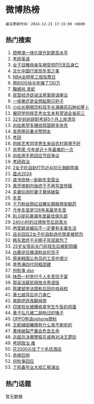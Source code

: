 # 微博热榜

`最后更新时间：2024-12-21 17:15:09 +0800`

## 热门搜索

1. [把琴澳一体化提升到更高水平](https://m.weibo.cn/search?containerid=100103type%3D1%26t%3D10%26q%3D%23%E6%8A%8A%E7%90%B4%E6%BE%B3%E4%B8%80%E4%BD%93%E5%8C%96%E6%8F%90%E5%8D%87%E5%88%B0%E6%9B%B4%E9%AB%98%E6%B0%B4%E5%B9%B3%23&stream_entry_id=51&isnewpage=1&extparam=seat%3D1%26dgr%3D0%26pos%3D0%26stream_entry_id%3D51%26c_type%3D51%26filter_type%3Drealtimehot%26q%3D%2523%25E6%258A%258A%25E7%2590%25B4%25E6%25BE%25B3%25E4%25B8%2580%25E4%25BD%2593%25E5%258C%2596%25E6%258F%2590%25E5%258D%2587%25E5%2588%25B0%25E6%259B%25B4%25E9%25AB%2598%25E6%25B0%25B4%25E5%25B9%25B3%2523%26cate%3D10103%26display_time%3D1734772508%26pre_seqid%3D17347725079860368626533)
1. [考研英语](https://m.weibo.cn/search?containerid=100103type%3D1%26t%3D10%26q%3D%E8%80%83%E7%A0%94%E8%8B%B1%E8%AF%AD&stream_entry_id=31&isnewpage=1&extparam=seat%3D1%26flag%3D1%26stream_entry_id%3D31%26lcate%3D5001%26realpos%3D1%26band_rank%3D1%26dgr%3D0%26pos%3D0%26c_type%3D31%26q%3D%25E8%2580%2583%25E7%25A0%2594%25E8%258B%25B1%25E8%25AF%25AD%26filter_type%3Drealtimehot%26cate%3D5001%26display_time%3D1734772508%26pre_seqid%3D17347725079860368626533)
1. [女子目睹母亲车祸受惊吓5天后身亡](https://m.weibo.cn/search?containerid=100103type%3D1%26t%3D10%26q%3D%23%E5%A5%B3%E5%AD%90%E7%9B%AE%E7%9D%B9%E6%AF%8D%E4%BA%B2%E8%BD%A6%E7%A5%B8%E5%8F%97%E6%83%8A%E5%90%935%E5%A4%A9%E5%90%8E%E8%BA%AB%E4%BA%A1%23&stream_entry_id=31&isnewpage=1&extparam=seat%3D1%26flag%3D1%26stream_entry_id%3D31%26lcate%3D5001%26realpos%3D2%26band_rank%3D2%26dgr%3D0%26pos%3D1%26c_type%3D31%26q%3D%2523%25E5%25A5%25B3%25E5%25AD%2590%25E7%259B%25AE%25E7%259D%25B9%25E6%25AF%258D%25E4%25BA%25B2%25E8%25BD%25A6%25E7%25A5%25B8%25E5%258F%2597%25E6%2583%258A%25E5%2590%25935%25E5%25A4%25A9%25E5%2590%258E%25E8%25BA%25AB%25E4%25BA%25A1%2523%26filter_type%3Drealtimehot%26cate%3D5001%26display_time%3D1734772508%26pre_seqid%3D17347725079860368626533)
1. [文化中国行发现冬至之美](https://m.weibo.cn/search?containerid=100103type%3D1%26t%3D10%26q%3D%23%E6%96%87%E5%8C%96%E4%B8%AD%E5%9B%BD%E8%A1%8C%E5%8F%91%E7%8E%B0%E5%86%AC%E8%87%B3%E4%B9%8B%E7%BE%8E%23&stream_entry_id=31&isnewpage=1&extparam=seat%3D1%26flag%3D1%26stream_entry_id%3D31%26lcate%3D5001%26realpos%3D3%26band_rank%3D3%26dgr%3D0%26pos%3D2%26c_type%3D31%26q%3D%2523%25E6%2596%2587%25E5%258C%2596%25E4%25B8%25AD%25E5%259B%25BD%25E8%25A1%258C%25E5%258F%2591%25E7%258E%25B0%25E5%2586%25AC%25E8%2587%25B3%25E4%25B9%258B%25E7%25BE%258E%2523%26filter_type%3Drealtimehot%26cate%3D5001%26display_time%3D1734772508%26pre_seqid%3D17347725079860368626533)
1. [NBA全明星三倍投票日](https://m.weibo.cn/search?containerid=100103type%3D1%26t%3D10%26q%3D%23NBA%E5%85%A8%E6%98%8E%E6%98%9F%E4%B8%89%E5%80%8D%E6%8A%95%E7%A5%A8%E6%97%A5%23&stream_entry_id=31&isnewpage=1&extparam=seat%3D1%26topic_ad%3D1%26stream_entry_id%3D31%26lcate%3D5001%26adid%3D269345%26is_ad_pos%3D1%26dgr%3D0%26band_rank%3D4%26pos%3D3%26c_type%3D31%26q%3D%2523NBA%25E5%2585%25A8%25E6%2598%258E%25E6%2598%259F%25E4%25B8%2589%25E5%2580%258D%25E6%258A%2595%25E7%25A5%25A8%25E6%2597%25A5%2523%26filter_type%3Drealtimehot%26cate%3D5001%26display_time%3D1734772508%26pre_seqid%3D17347725079860368626533)
1. [用8000块半年赚了130万](https://m.weibo.cn/search?containerid=100103type%3D1%26t%3D10%26q%3D%E7%94%A88000%E5%9D%97%E5%8D%8A%E5%B9%B4%E8%B5%9A%E4%BA%86130%E4%B8%87&stream_entry_id=31&isnewpage=1&extparam=seat%3D1%26flag%3D2%26stream_entry_id%3D31%26lcate%3D5001%26realpos%3D4%26band_rank%3D4%26dgr%3D0%26pos%3D4%26c_type%3D31%26q%3D%25E7%2594%25A88000%25E5%259D%2597%25E5%258D%258A%25E5%25B9%25B4%25E8%25B5%259A%25E4%25BA%2586130%25E4%25B8%2587%26filter_type%3Drealtimehot%26cate%3D5001%26display_time%3D1734772508%26pre_seqid%3D17347725079860368626533)
1. [鞠婧祎 青蛇](https://m.weibo.cn/search?containerid=100103type%3D1%26t%3D10%26q%3D%E9%9E%A0%E5%A9%A7%E7%A5%8E+%E9%9D%92%E8%9B%87&stream_entry_id=31&isnewpage=1&extparam=seat%3D1%26flag%3D1%26stream_entry_id%3D31%26lcate%3D5001%26realpos%3D5%26band_rank%3D5%26dgr%3D0%26pos%3D5%26c_type%3D31%26q%3D%25E9%259E%25A0%25E5%25A9%25A7%25E7%25A5%258E%2520%25E9%259D%2592%25E8%259B%2587%26filter_type%3Drealtimehot%26cate%3D5001%26display_time%3D1734772508%26pre_seqid%3D17347725079860368626533)
1. [民营经济促进法草案提请审议](https://m.weibo.cn/search?containerid=100103type%3D1%26t%3D10%26q%3D%23%E6%B0%91%E8%90%A5%E7%BB%8F%E6%B5%8E%E4%BF%83%E8%BF%9B%E6%B3%95%E8%8D%89%E6%A1%88%E6%8F%90%E8%AF%B7%E5%AE%A1%E8%AE%AE%23&stream_entry_id=31&isnewpage=1&extparam=seat%3D1%26flag%3D1%26stream_entry_id%3D31%26lcate%3D5001%26realpos%3D6%26band_rank%3D6%26dgr%3D0%26pos%3D6%26c_type%3D31%26q%3D%2523%25E6%25B0%2591%25E8%2590%25A5%25E7%25BB%258F%25E6%25B5%258E%25E4%25BF%2583%25E8%25BF%259B%25E6%25B3%2595%25E8%258D%2589%25E6%25A1%2588%25E6%258F%2590%25E8%25AF%25B7%25E5%25AE%25A1%25E8%25AE%25AE%2523%26filter_type%3Drealtimehot%26cate%3D5001%26display_time%3D1734772508%26pre_seqid%3D17347725079860368626533)
1. [一咳嗽还是会想起那只豹子](https://m.weibo.cn/search?containerid=100103type%3D1%26t%3D10%26q%3D%23%E4%B8%80%E5%92%B3%E5%97%BD%E8%BF%98%E6%98%AF%E4%BC%9A%E6%83%B3%E8%B5%B7%E9%82%A3%E5%8F%AA%E8%B1%B9%E5%AD%90%23&stream_entry_id=31&isnewpage=1&extparam=seat%3D1%26topic_ad%3D1%26stream_entry_id%3D31%26lcate%3D5001%26adid%3D269236%26is_ad_pos%3D1%26dgr%3D0%26band_rank%3D7%26pos%3D7%26c_type%3D31%26q%3D%2523%25E4%25B8%2580%25E5%2592%25B3%25E5%2597%25BD%25E8%25BF%2598%25E6%2598%25AF%25E4%25BC%259A%25E6%2583%25B3%25E8%25B5%25B7%25E9%2582%25A3%25E5%258F%25AA%25E8%25B1%25B9%25E5%25AD%2590%2523%26filter_type%3Drealtimehot%26cate%3D5001%26display_time%3D1734772508%26pre_seqid%3D17347725079860368626533)
1. [小伙长期喝饮料双手长满痛风石肿如萝卜](https://m.weibo.cn/search?containerid=100103type%3D1%26t%3D10%26q%3D%23%E5%B0%8F%E4%BC%99%E9%95%BF%E6%9C%9F%E5%96%9D%E9%A5%AE%E6%96%99%E5%8F%8C%E6%89%8B%E9%95%BF%E6%BB%A1%E7%97%9B%E9%A3%8E%E7%9F%B3%E8%82%BF%E5%A6%82%E8%90%9D%E5%8D%9C%23&stream_entry_id=31&isnewpage=1&extparam=seat%3D1%26flag%3D1%26stream_entry_id%3D31%26lcate%3D5001%26realpos%3D7%26band_rank%3D7%26dgr%3D0%26pos%3D8%26c_type%3D31%26q%3D%2523%25E5%25B0%258F%25E4%25BC%2599%25E9%2595%25BF%25E6%259C%259F%25E5%2596%259D%25E9%25A5%25AE%25E6%2596%2599%25E5%258F%258C%25E6%2589%258B%25E9%2595%25BF%25E6%25BB%25A1%25E7%2597%259B%25E9%25A3%258E%25E7%259F%25B3%25E8%2582%25BF%25E5%25A6%2582%25E8%2590%259D%25E5%258D%259C%2523%26filter_type%3Drealtimehot%26cate%3D5001%26display_time%3D1734772508%26pre_seqid%3D17347725079860368626533)
1. [被同学抱摔艺考女生本有望进全省前三](https://m.weibo.cn/search?containerid=100103type%3D1%26t%3D10%26q%3D%23%E8%A2%AB%E5%90%8C%E5%AD%A6%E6%8A%B1%E6%91%94%E8%89%BA%E8%80%83%E5%A5%B3%E7%94%9F%E6%9C%AC%E6%9C%89%E6%9C%9B%E8%BF%9B%E5%85%A8%E7%9C%81%E5%89%8D%E4%B8%89%23&stream_entry_id=31&isnewpage=1&extparam=seat%3D1%26flag%3D0%26stream_entry_id%3D31%26lcate%3D5001%26realpos%3D8%26band_rank%3D8%26dgr%3D0%26pos%3D9%26c_type%3D31%26q%3D%2523%25E8%25A2%25AB%25E5%2590%258C%25E5%25AD%25A6%25E6%258A%25B1%25E6%2591%2594%25E8%2589%25BA%25E8%2580%2583%25E5%25A5%25B3%25E7%2594%259F%25E6%259C%25AC%25E6%259C%2589%25E6%259C%259B%25E8%25BF%259B%25E5%2585%25A8%25E7%259C%2581%25E5%2589%258D%25E4%25B8%2589%2523%26filter_type%3Drealtimehot%26cate%3D5001%26display_time%3D1734772508%26pre_seqid%3D17347725079860368626533)
1. [32岁妈妈辞职考研5个月上岸清华](https://m.weibo.cn/search?containerid=100103type%3D1%26t%3D10%26q%3D%2332%E5%B2%81%E5%A6%88%E5%A6%88%E8%BE%9E%E8%81%8C%E8%80%83%E7%A0%945%E4%B8%AA%E6%9C%88%E4%B8%8A%E5%B2%B8%E6%B8%85%E5%8D%8E%23&stream_entry_id=31&isnewpage=1&extparam=seat%3D1%26flag%3D1%26stream_entry_id%3D31%26lcate%3D5001%26realpos%3D9%26band_rank%3D9%26dgr%3D0%26pos%3D10%26c_type%3D31%26q%3D%252332%25E5%25B2%2581%25E5%25A6%2588%25E5%25A6%2588%25E8%25BE%259E%25E8%2581%258C%25E8%2580%2583%25E7%25A0%25945%25E4%25B8%25AA%25E6%259C%2588%25E4%25B8%258A%25E5%25B2%25B8%25E6%25B8%2585%25E5%258D%258E%2523%26filter_type%3Drealtimehot%26cate%3D5001%26display_time%3D1734772508%26pre_seqid%3D17347725079860368626533)
1. [向佐希望多赚钱郭碧婷多休息](https://m.weibo.cn/search?containerid=100103type%3D1%26t%3D10%26q%3D%23%E5%90%91%E4%BD%90%E5%B8%8C%E6%9C%9B%E5%A4%9A%E8%B5%9A%E9%92%B1%E9%83%AD%E7%A2%A7%E5%A9%B7%E5%A4%9A%E4%BC%91%E6%81%AF%23&stream_entry_id=31&isnewpage=1&extparam=seat%3D1%26flag%3D1%26stream_entry_id%3D31%26lcate%3D5001%26realpos%3D10%26band_rank%3D10%26dgr%3D0%26pos%3D11%26c_type%3D31%26q%3D%2523%25E5%2590%2591%25E4%25BD%2590%25E5%25B8%258C%25E6%259C%259B%25E5%25A4%259A%25E8%25B5%259A%25E9%2592%25B1%25E9%2583%25AD%25E7%25A2%25A7%25E5%25A9%25B7%25E5%25A4%259A%25E4%25BC%2591%25E6%2581%25AF%2523%26filter_type%3Drealtimehot%26cate%3D5001%26display_time%3D1734772508%26pre_seqid%3D17347725079860368626533)
1. [吴奇隆前妻点赞网友](https://m.weibo.cn/search?containerid=100103type%3D1%26t%3D10%26q%3D%23%E5%90%B4%E5%A5%87%E9%9A%86%E5%89%8D%E5%A6%BB%E7%82%B9%E8%B5%9E%E7%BD%91%E5%8F%8B%23&stream_entry_id=31&isnewpage=1&extparam=seat%3D1%26flag%3D1%26stream_entry_id%3D31%26lcate%3D5001%26realpos%3D11%26band_rank%3D11%26dgr%3D0%26pos%3D12%26c_type%3D31%26q%3D%2523%25E5%2590%25B4%25E5%25A5%2587%25E9%259A%2586%25E5%2589%258D%25E5%25A6%25BB%25E7%2582%25B9%25E8%25B5%259E%25E7%25BD%2591%25E5%258F%258B%2523%26filter_type%3Drealtimehot%26cate%3D5001%26display_time%3D1734772508%26pre_seqid%3D17347725079860368626533)
1. [考研](https://m.weibo.cn/search?containerid=100103type%3D1%26t%3D10%26q%3D%E8%80%83%E7%A0%94&stream_entry_id=31&isnewpage=1&extparam=seat%3D1%26flag%3D1%26stream_entry_id%3D31%26lcate%3D5001%26realpos%3D12%26band_rank%3D12%26dgr%3D0%26pos%3D13%26c_type%3D31%26q%3D%25E8%2580%2583%25E7%25A0%2594%26filter_type%3Drealtimehot%26cate%3D5001%26display_time%3D1734772508%26pre_seqid%3D17347725079860368626533)
1. [抱摔艺考同学男生来自农村家境不好](https://m.weibo.cn/search?containerid=100103type%3D1%26t%3D10%26q%3D%23%E6%8A%B1%E6%91%94%E8%89%BA%E8%80%83%E5%90%8C%E5%AD%A6%E7%94%B7%E7%94%9F%E6%9D%A5%E8%87%AA%E5%86%9C%E6%9D%91%E5%AE%B6%E5%A2%83%E4%B8%8D%E5%A5%BD%23&stream_entry_id=31&isnewpage=1&extparam=seat%3D1%26flag%3D0%26stream_entry_id%3D31%26lcate%3D5001%26realpos%3D13%26band_rank%3D13%26dgr%3D0%26pos%3D14%26c_type%3D31%26q%3D%2523%25E6%258A%25B1%25E6%2591%2594%25E8%2589%25BA%25E8%2580%2583%25E5%2590%258C%25E5%25AD%25A6%25E7%2594%25B7%25E7%2594%259F%25E6%259D%25A5%25E8%2587%25AA%25E5%2586%259C%25E6%259D%2591%25E5%25AE%25B6%25E5%25A2%2583%25E4%25B8%258D%25E5%25A5%25BD%2523%26filter_type%3Drealtimehot%26cate%3D5001%26display_time%3D1734772508%26pre_seqid%3D17347725079860368626533)
1. [肖秀荣 今年是近十年最难的一次](https://m.weibo.cn/search?containerid=100103type%3D1%26t%3D10%26q%3D%E8%82%96%E7%A7%80%E8%8D%A3+%E4%BB%8A%E5%B9%B4%E6%98%AF%E8%BF%91%E5%8D%81%E5%B9%B4%E6%9C%80%E9%9A%BE%E7%9A%84%E4%B8%80%E6%AC%A1&stream_entry_id=31&isnewpage=1&extparam=seat%3D1%26flag%3D2%26stream_entry_id%3D31%26lcate%3D5001%26realpos%3D14%26band_rank%3D14%26dgr%3D0%26pos%3D15%26c_type%3D31%26q%3D%25E8%2582%2596%25E7%25A7%2580%25E8%258D%25A3%2520%25E4%25BB%258A%25E5%25B9%25B4%25E6%2598%25AF%25E8%25BF%2591%25E5%258D%2581%25E5%25B9%25B4%25E6%259C%2580%25E9%259A%25BE%25E7%259A%2584%25E4%25B8%2580%25E6%25AC%25A1%26filter_type%3Drealtimehot%26cate%3D5001%26display_time%3D1734772508%26pre_seqid%3D17347725079860368626533)
1. [向佐用手势回应节目争议](https://m.weibo.cn/search?containerid=100103type%3D1%26t%3D10%26q%3D%23%E5%90%91%E4%BD%90%E7%94%A8%E6%89%8B%E5%8A%BF%E5%9B%9E%E5%BA%94%E8%8A%82%E7%9B%AE%E4%BA%89%E8%AE%AE%23&stream_entry_id=31&isnewpage=1&extparam=seat%3D1%26flag%3D1%26stream_entry_id%3D31%26lcate%3D5001%26realpos%3D15%26band_rank%3D15%26dgr%3D0%26pos%3D16%26c_type%3D31%26q%3D%2523%25E5%2590%2591%25E4%25BD%2590%25E7%2594%25A8%25E6%2589%258B%25E5%258A%25BF%25E5%259B%259E%25E5%25BA%2594%25E8%258A%2582%25E7%259B%25AE%25E4%25BA%2589%25E8%25AE%25AE%2523%26filter_type%3Drealtimehot%26cate%3D5001%26display_time%3D1734772508%26pre_seqid%3D17347725079860368626533)
1. [考研政治](https://m.weibo.cn/search?containerid=100103type%3D1%26t%3D10%26q%3D%E8%80%83%E7%A0%94%E6%94%BF%E6%B2%BB&stream_entry_id=31&isnewpage=1&extparam=seat%3D1%26flag%3D0%26stream_entry_id%3D31%26lcate%3D5001%26realpos%3D16%26band_rank%3D16%26dgr%3D0%26pos%3D17%26c_type%3D31%26q%3D%25E8%2580%2583%25E7%25A0%2594%25E6%2594%25BF%25E6%25B2%25BB%26filter_type%3Drealtimehot%26cate%3D5001%26display_time%3D1734772508%26pre_seqid%3D17347725079860368626533)
1. [2女子吃自助打包近400元海鲜肉类](https://m.weibo.cn/search?containerid=100103type%3D1%26t%3D10%26q%3D%232%E5%A5%B3%E5%AD%90%E5%90%83%E8%87%AA%E5%8A%A9%E6%89%93%E5%8C%85%E8%BF%91400%E5%85%83%E6%B5%B7%E9%B2%9C%E8%82%89%E7%B1%BB%23&stream_entry_id=31&isnewpage=1&extparam=seat%3D1%26flag%3D0%26stream_entry_id%3D31%26lcate%3D5001%26realpos%3D17%26band_rank%3D17%26dgr%3D0%26pos%3D18%26c_type%3D31%26q%3D%25232%25E5%25A5%25B3%25E5%25AD%2590%25E5%2590%2583%25E8%2587%25AA%25E5%258A%25A9%25E6%2589%2593%25E5%258C%2585%25E8%25BF%2591400%25E5%2585%2583%25E6%25B5%25B7%25E9%25B2%259C%25E8%2582%2589%25E7%25B1%25BB%2523%26filter_type%3Drealtimehot%26cate%3D5001%26display_time%3D1734772508%26pre_seqid%3D17347725079860368626533)
1. [盘点2024](https://m.weibo.cn/search?containerid=100103type%3D1%26t%3D10%26q%3D%23%E7%9B%98%E7%82%B92024%23&stream_entry_id=31&isnewpage=1&extparam=seat%3D1%26flag%3D1%26stream_entry_id%3D31%26lcate%3D5001%26realpos%3D18%26band_rank%3D18%26dgr%3D0%26pos%3D19%26c_type%3D31%26q%3D%2523%25E7%259B%2598%25E7%2582%25B92024%2523%26filter_type%3Drealtimehot%26cate%3D5001%26display_time%3D1734772508%26pre_seqid%3D17347725079860368626533)
1. [虞书欣林一新剧冬至营业](https://m.weibo.cn/search?containerid=100103type%3D1%26t%3D10%26q%3D%23%E8%99%9E%E4%B9%A6%E6%AC%A3%E6%9E%97%E4%B8%80%E6%96%B0%E5%89%A7%E5%86%AC%E8%87%B3%E8%90%A5%E4%B8%9A%23&stream_entry_id=31&isnewpage=1&extparam=seat%3D1%26flag%3D0%26stream_entry_id%3D31%26lcate%3D5001%26realpos%3D19%26band_rank%3D19%26dgr%3D0%26pos%3D20%26c_type%3D31%26q%3D%2523%25E8%2599%259E%25E4%25B9%25A6%25E6%25AC%25A3%25E6%259E%2597%25E4%25B8%2580%25E6%2596%25B0%25E5%2589%25A7%25E5%2586%25AC%25E8%2587%25B3%25E8%2590%25A5%25E4%25B8%259A%2523%26filter_type%3Drealtimehot%26cate%3D5001%26display_time%3D1734772508%26pre_seqid%3D17347725079860368626533)
1. [离开体制内我终于不再写宣传稿](https://m.weibo.cn/search?containerid=100103type%3D1%26t%3D10%26q%3D%23%E7%A6%BB%E5%BC%80%E4%BD%93%E5%88%B6%E5%86%85%E6%88%91%E7%BB%88%E4%BA%8E%E4%B8%8D%E5%86%8D%E5%86%99%E5%AE%A3%E4%BC%A0%E7%A8%BF%23&stream_entry_id=31&isnewpage=1&extparam=seat%3D1%26flag%3D1%26stream_entry_id%3D31%26lcate%3D5001%26realpos%3D20%26band_rank%3D20%26dgr%3D0%26pos%3D21%26c_type%3D31%26q%3D%2523%25E7%25A6%25BB%25E5%25BC%2580%25E4%25BD%2593%25E5%2588%25B6%25E5%2586%2585%25E6%2588%2591%25E7%25BB%2588%25E4%25BA%258E%25E4%25B8%258D%25E5%2586%258D%25E5%2586%2599%25E5%25AE%25A3%25E4%25BC%25A0%25E7%25A8%25BF%2523%26filter_type%3Drealtimehot%26cate%3D5001%26display_time%3D1734772508%26pre_seqid%3D17347725079860368626533)
1. [夫妻玩闹时妻子黄体破裂](https://m.weibo.cn/search?containerid=100103type%3D1%26t%3D10%26q%3D%23%E5%A4%AB%E5%A6%BB%E7%8E%A9%E9%97%B9%E6%97%B6%E5%A6%BB%E5%AD%90%E9%BB%84%E4%BD%93%E7%A0%B4%E8%A3%82%23&stream_entry_id=31&isnewpage=1&extparam=seat%3D1%26flag%3D0%26stream_entry_id%3D31%26lcate%3D5001%26realpos%3D21%26band_rank%3D21%26dgr%3D0%26pos%3D22%26c_type%3D31%26q%3D%2523%25E5%25A4%25AB%25E5%25A6%25BB%25E7%258E%25A9%25E9%2597%25B9%25E6%2597%25B6%25E5%25A6%25BB%25E5%25AD%2590%25E9%25BB%2584%25E4%25BD%2593%25E7%25A0%25B4%25E8%25A3%2582%2523%26filter_type%3Drealtimehot%26cate%3D5001%26display_time%3D1734772508%26pre_seqid%3D17347725079860368626533)
1. [冬至](https://m.weibo.cn/search?containerid=100103type%3D1%26t%3D10%26q%3D%E5%86%AC%E8%87%B3&stream_entry_id=31&isnewpage=1&extparam=seat%3D1%26flag%3D0%26stream_entry_id%3D31%26lcate%3D5001%26realpos%3D22%26band_rank%3D22%26dgr%3D0%26pos%3D23%26c_type%3D31%26q%3D%25E5%2586%25AC%25E8%2587%25B3%26filter_type%3Drealtimehot%26cate%3D5001%26display_time%3D1734772508%26pre_seqid%3D17347725079860368626533)
1. [千万粉丝网红自曝长期服用安眠药](https://m.weibo.cn/search?containerid=100103type%3D1%26t%3D10%26q%3D%E5%8D%83%E4%B8%87%E7%B2%89%E4%B8%9D%E7%BD%91%E7%BA%A2%E8%87%AA%E6%9B%9D%E9%95%BF%E6%9C%9F%E6%9C%8D%E7%94%A8%E5%AE%89%E7%9C%A0%E8%8D%AF&stream_entry_id=31&isnewpage=1&extparam=seat%3D1%26flag%3D1%26stream_entry_id%3D31%26lcate%3D5001%26realpos%3D23%26band_rank%3D23%26dgr%3D0%26pos%3D24%26c_type%3D31%26q%3D%25E5%258D%2583%25E4%25B8%2587%25E7%25B2%2589%25E4%25B8%259D%25E7%25BD%2591%25E7%25BA%25A2%25E8%2587%25AA%25E6%259B%259D%25E9%2595%25BF%25E6%259C%259F%25E6%259C%258D%25E7%2594%25A8%25E5%25AE%2589%25E7%259C%25A0%25E8%258D%25AF%26filter_type%3Drealtimehot%26cate%3D5001%26display_time%3D1734772508%26pre_seqid%3D17347725079860368626533)
1. [今年冬至是128年来最早冬至](https://m.weibo.cn/search?containerid=100103type%3D1%26t%3D10%26q%3D%23%E4%BB%8A%E5%B9%B4%E5%86%AC%E8%87%B3%E6%98%AF128%E5%B9%B4%E6%9D%A5%E6%9C%80%E6%97%A9%E5%86%AC%E8%87%B3%23&stream_entry_id=31&isnewpage=1&extparam=seat%3D1%26flag%3D0%26stream_entry_id%3D31%26lcate%3D5001%26realpos%3D24%26band_rank%3D24%26dgr%3D0%26pos%3D25%26c_type%3D31%26q%3D%2523%25E4%25BB%258A%25E5%25B9%25B4%25E5%2586%25AC%25E8%2587%25B3%25E6%2598%25AF128%25E5%25B9%25B4%25E6%259D%25A5%25E6%259C%2580%25E6%2597%25A9%25E5%2586%25AC%25E8%2587%25B3%2523%26filter_type%3Drealtimehot%26cate%3D5001%26display_time%3D1734772508%26pre_seqid%3D17347725079860368626533)
1. [BLG提前暴漏年度最佳俱乐部](https://m.weibo.cn/search?containerid=100103type%3D1%26t%3D10%26q%3D%23BLG%E6%8F%90%E5%89%8D%E6%9A%B4%E6%BC%8F%E5%B9%B4%E5%BA%A6%E6%9C%80%E4%BD%B3%E4%BF%B1%E4%B9%90%E9%83%A8%23&stream_entry_id=31&isnewpage=1&extparam=seat%3D1%26flag%3D1%26stream_entry_id%3D31%26lcate%3D5001%26realpos%3D25%26band_rank%3D25%26dgr%3D0%26pos%3D26%26c_type%3D31%26q%3D%2523BLG%25E6%258F%2590%25E5%2589%258D%25E6%259A%25B4%25E6%25BC%258F%25E5%25B9%25B4%25E5%25BA%25A6%25E6%259C%2580%25E4%25BD%25B3%25E4%25BF%25B1%25E4%25B9%2590%25E9%2583%25A8%2523%26filter_type%3Drealtimehot%26cate%3D5001%26display_time%3D1734772508%26pre_seqid%3D17347725079860368626533)
1. [240小时的过境免签后劲真大](https://m.weibo.cn/search?containerid=100103type%3D1%26t%3D10%26q%3D%23240%E5%B0%8F%E6%97%B6%E7%9A%84%E8%BF%87%E5%A2%83%E5%85%8D%E7%AD%BE%E5%90%8E%E5%8A%B2%E7%9C%9F%E5%A4%A7%23&stream_entry_id=31&isnewpage=1&extparam=seat%3D1%26flag%3D1%26stream_entry_id%3D31%26lcate%3D5001%26realpos%3D26%26band_rank%3D26%26dgr%3D0%26pos%3D27%26c_type%3D31%26q%3D%2523240%25E5%25B0%258F%25E6%2597%25B6%25E7%259A%2584%25E8%25BF%2587%25E5%25A2%2583%25E5%2585%258D%25E7%25AD%25BE%25E5%2590%258E%25E5%258A%25B2%25E7%259C%259F%25E5%25A4%25A7%2523%26filter_type%3Drealtimehot%26cate%3D5001%26display_time%3D1734772508%26pre_seqid%3D17347725079860368626533)
1. [冉莹颖说婚后不一定要有夫妻生活](https://m.weibo.cn/search?containerid=100103type%3D1%26t%3D10%26q%3D%23%E5%86%89%E8%8E%B9%E9%A2%96%E8%AF%B4%E5%A9%9A%E5%90%8E%E4%B8%8D%E4%B8%80%E5%AE%9A%E8%A6%81%E6%9C%89%E5%A4%AB%E5%A6%BB%E7%94%9F%E6%B4%BB%23&stream_entry_id=31&isnewpage=1&extparam=seat%3D1%26flag%3D0%26stream_entry_id%3D31%26lcate%3D5001%26realpos%3D27%26band_rank%3D27%26dgr%3D0%26pos%3D28%26c_type%3D31%26q%3D%2523%25E5%2586%2589%25E8%258E%25B9%25E9%25A2%2596%25E8%25AF%25B4%25E5%25A9%259A%25E5%2590%258E%25E4%25B8%258D%25E4%25B8%2580%25E5%25AE%259A%25E8%25A6%2581%25E6%259C%2589%25E5%25A4%25AB%25E5%25A6%25BB%25E7%2594%259F%25E6%25B4%25BB%2523%26filter_type%3Drealtimehot%26cate%3D5001%26display_time%3D1734772508%26pre_seqid%3D17347725079860368626533)
1. [店长回应2女子吃自助连吃带拿被抓包](https://m.weibo.cn/search?containerid=100103type%3D1%26t%3D10%26q%3D%23%E5%BA%97%E9%95%BF%E5%9B%9E%E5%BA%942%E5%A5%B3%E5%AD%90%E5%90%83%E8%87%AA%E5%8A%A9%E8%BF%9E%E5%90%83%E5%B8%A6%E6%8B%BF%E8%A2%AB%E6%8A%93%E5%8C%85%23&stream_entry_id=31&isnewpage=1&extparam=seat%3D1%26flag%3D1%26stream_entry_id%3D31%26lcate%3D5001%26realpos%3D28%26band_rank%3D28%26dgr%3D0%26pos%3D29%26c_type%3D31%26q%3D%2523%25E5%25BA%2597%25E9%2595%25BF%25E5%259B%259E%25E5%25BA%25942%25E5%25A5%25B3%25E5%25AD%2590%25E5%2590%2583%25E8%2587%25AA%25E5%258A%25A9%25E8%25BF%259E%25E5%2590%2583%25E5%25B8%25A6%25E6%258B%25BF%25E8%25A2%25AB%25E6%258A%2593%25E5%258C%2585%2523%26filter_type%3Drealtimehot%26cate%3D5001%26display_time%3D1734772508%26pre_seqid%3D17347725079860368626533)
1. [韩东君终于光膀子背双肩包了](https://m.weibo.cn/search?containerid=100103type%3D1%26t%3D10%26q%3D%E9%9F%A9%E4%B8%9C%E5%90%9B%E7%BB%88%E4%BA%8E%E5%85%89%E8%86%80%E5%AD%90%E8%83%8C%E5%8F%8C%E8%82%A9%E5%8C%85%E4%BA%86&stream_entry_id=31&isnewpage=1&extparam=seat%3D1%26flag%3D1%26stream_entry_id%3D31%26lcate%3D5001%26realpos%3D29%26band_rank%3D29%26dgr%3D0%26pos%3D30%26c_type%3D31%26q%3D%25E9%259F%25A9%25E4%25B8%259C%25E5%2590%259B%25E7%25BB%2588%25E4%25BA%258E%25E5%2585%2589%25E8%2586%2580%25E5%25AD%2590%25E8%2583%258C%25E5%258F%258C%25E8%2582%25A9%25E5%258C%2585%25E4%25BA%2586%26filter_type%3Drealtimehot%26cate%3D5001%26display_time%3D1734772508%26pre_seqid%3D17347725079860368626533)
1. [25岁女孩前夫门前轻生后被配阴婚](https://m.weibo.cn/search?containerid=100103type%3D1%26t%3D10%26q%3D%2325%E5%B2%81%E5%A5%B3%E5%AD%A9%E5%89%8D%E5%A4%AB%E9%97%A8%E5%89%8D%E8%BD%BB%E7%94%9F%E5%90%8E%E8%A2%AB%E9%85%8D%E9%98%B4%E5%A9%9A%23&stream_entry_id=31&isnewpage=1&extparam=seat%3D1%26flag%3D1%26stream_entry_id%3D31%26lcate%3D5001%26realpos%3D30%26band_rank%3D30%26dgr%3D0%26pos%3D31%26c_type%3D31%26q%3D%252325%25E5%25B2%2581%25E5%25A5%25B3%25E5%25AD%25A9%25E5%2589%258D%25E5%25A4%25AB%25E9%2597%25A8%25E5%2589%258D%25E8%25BD%25BB%25E7%2594%259F%25E5%2590%258E%25E8%25A2%25AB%25E9%2585%258D%25E9%2598%25B4%25E5%25A9%259A%2523%26filter_type%3Drealtimehot%26cate%3D5001%26display_time%3D1734772508%26pre_seqid%3D17347725079860368626533)
1. [白鹿逆应援请粉丝吃饺子](https://m.weibo.cn/search?containerid=100103type%3D1%26t%3D10%26q%3D%23%E7%99%BD%E9%B9%BF%E9%80%86%E5%BA%94%E6%8F%B4%E8%AF%B7%E7%B2%89%E4%B8%9D%E5%90%83%E9%A5%BA%E5%AD%90%23&stream_entry_id=31&isnewpage=1&extparam=seat%3D1%26flag%3D1%26stream_entry_id%3D31%26lcate%3D5001%26realpos%3D31%26band_rank%3D31%26dgr%3D0%26pos%3D32%26c_type%3D31%26q%3D%2523%25E7%2599%25BD%25E9%25B9%25BF%25E9%2580%2586%25E5%25BA%2594%25E6%258F%25B4%25E8%25AF%25B7%25E7%25B2%2589%25E4%25B8%259D%25E5%2590%2583%25E9%25A5%25BA%25E5%25AD%2590%2523%26filter_type%3Drealtimehot%26cate%3D5001%26display_time%3D1734772508%26pre_seqid%3D17347725079860368626533)
1. [原来韩国公务员的工资也很少](https://m.weibo.cn/search?containerid=100103type%3D1%26t%3D10%26q%3D%23%E5%8E%9F%E6%9D%A5%E9%9F%A9%E5%9B%BD%E5%85%AC%E5%8A%A1%E5%91%98%E7%9A%84%E5%B7%A5%E8%B5%84%E4%B9%9F%E5%BE%88%E5%B0%91%23&stream_entry_id=31&isnewpage=1&extparam=seat%3D1%26flag%3D0%26stream_entry_id%3D31%26lcate%3D5001%26realpos%3D32%26band_rank%3D32%26dgr%3D0%26pos%3D33%26c_type%3D31%26q%3D%2523%25E5%258E%259F%25E6%259D%25A5%25E9%259F%25A9%25E5%259B%25BD%25E5%2585%25AC%25E5%258A%25A1%25E5%2591%2598%25E7%259A%2584%25E5%25B7%25A5%25E8%25B5%2584%25E4%25B9%259F%25E5%25BE%2588%25E5%25B0%2591%2523%26filter_type%3Drealtimehot%26cate%3D5001%26display_time%3D1734772508%26pre_seqid%3D17347725079860368626533)
1. [李秀满四代同框团建](https://m.weibo.cn/search?containerid=100103type%3D1%26t%3D10%26q%3D%23%E6%9D%8E%E7%A7%80%E6%BB%A1%E5%9B%9B%E4%BB%A3%E5%90%8C%E6%A1%86%E5%9B%A2%E5%BB%BA%23&stream_entry_id=31&isnewpage=1&extparam=seat%3D1%26flag%3D1%26stream_entry_id%3D31%26lcate%3D5001%26realpos%3D33%26band_rank%3D33%26dgr%3D0%26pos%3D34%26c_type%3D31%26q%3D%2523%25E6%259D%258E%25E7%25A7%2580%25E6%25BB%25A1%25E5%259B%259B%25E4%25BB%25A3%25E5%2590%258C%25E6%25A1%2586%25E5%259B%25A2%25E5%25BB%25BA%2523%26filter_type%3Drealtimehot%26cate%3D5001%26display_time%3D1734772508%26pre_seqid%3D17347725079860368626533)
1. [何秋亊 dsn](https://m.weibo.cn/search?containerid=100103type%3D1%26t%3D10%26q%3D%E4%BD%95%E7%A7%8B%E4%BA%8A+dsn&stream_entry_id=31&isnewpage=1&extparam=seat%3D1%26flag%3D0%26stream_entry_id%3D31%26lcate%3D5001%26realpos%3D34%26band_rank%3D34%26dgr%3D0%26pos%3D35%26c_type%3D31%26q%3D%25E4%25BD%2595%25E7%25A7%258B%25E4%25BA%258A%2520dsn%26filter_type%3Drealtimehot%26cate%3D5001%26display_time%3D1734772508%26pre_seqid%3D17347725079860368626533)
1. [陕西一村举行千人冬至饺子宴](https://m.weibo.cn/search?containerid=100103type%3D1%26t%3D10%26q%3D%23%E9%99%95%E8%A5%BF%E4%B8%80%E6%9D%91%E4%B8%BE%E8%A1%8C%E5%8D%83%E4%BA%BA%E5%86%AC%E8%87%B3%E9%A5%BA%E5%AD%90%E5%AE%B4%23&stream_entry_id=31&isnewpage=1&extparam=seat%3D1%26flag%3D1%26stream_entry_id%3D31%26lcate%3D5001%26realpos%3D35%26band_rank%3D35%26dgr%3D0%26pos%3D36%26c_type%3D31%26q%3D%2523%25E9%2599%2595%25E8%25A5%25BF%25E4%25B8%2580%25E6%259D%2591%25E4%25B8%25BE%25E8%25A1%258C%25E5%258D%2583%25E4%25BA%25BA%25E5%2586%25AC%25E8%2587%25B3%25E9%25A5%25BA%25E5%25AD%2590%25E5%25AE%25B4%2523%26filter_type%3Drealtimehot%26cate%3D5001%26display_time%3D1734772508%26pre_seqid%3D17347725079860368626533)
1. [郭采洁薛凯琪放点粤语饭](https://m.weibo.cn/search?containerid=100103type%3D1%26t%3D10%26q%3D%E9%83%AD%E9%87%87%E6%B4%81%E8%96%9B%E5%87%AF%E7%90%AA%E6%94%BE%E7%82%B9%E7%B2%A4%E8%AF%AD%E9%A5%AD&stream_entry_id=31&isnewpage=1&extparam=seat%3D1%26flag%3D1%26stream_entry_id%3D31%26lcate%3D5001%26realpos%3D36%26band_rank%3D36%26dgr%3D0%26pos%3D37%26c_type%3D31%26q%3D%25E9%2583%25AD%25E9%2587%2587%25E6%25B4%2581%25E8%2596%259B%25E5%2587%25AF%25E7%2590%25AA%25E6%2594%25BE%25E7%2582%25B9%25E7%25B2%25A4%25E8%25AF%25AD%25E9%25A5%25AD%26filter_type%3Drealtimehot%26cate%3D5001%26display_time%3D1734772508%26pre_seqid%3D17347725079860368626533)
1. [陈建斌带法国影后回中戏母校](https://m.weibo.cn/search?containerid=100103type%3D1%26t%3D10%26q%3D%E9%99%88%E5%BB%BA%E6%96%8C%E5%B8%A6%E6%B3%95%E5%9B%BD%E5%BD%B1%E5%90%8E%E5%9B%9E%E4%B8%AD%E6%88%8F%E6%AF%8D%E6%A0%A1&stream_entry_id=31&isnewpage=1&extparam=seat%3D1%26flag%3D1%26stream_entry_id%3D31%26lcate%3D5001%26realpos%3D37%26band_rank%3D37%26dgr%3D0%26pos%3D38%26c_type%3D31%26q%3D%25E9%2599%2588%25E5%25BB%25BA%25E6%2596%258C%25E5%25B8%25A6%25E6%25B3%2595%25E5%259B%25BD%25E5%25BD%25B1%25E5%2590%258E%25E5%259B%259E%25E4%25B8%25AD%25E6%2588%258F%25E6%25AF%258D%25E6%25A0%25A1%26filter_type%3Drealtimehot%26cate%3D5001%26display_time%3D1734772508%26pre_seqid%3D17347725079860368626533)
1. [章七娘背后中刀身亡](https://m.weibo.cn/search?containerid=100103type%3D1%26t%3D10%26q%3D%E7%AB%A0%E4%B8%83%E5%A8%98%E8%83%8C%E5%90%8E%E4%B8%AD%E5%88%80%E8%BA%AB%E4%BA%A1&stream_entry_id=31&isnewpage=1&extparam=seat%3D1%26flag%3D1%26stream_entry_id%3D31%26lcate%3D5001%26realpos%3D38%26band_rank%3D38%26dgr%3D0%26pos%3D39%26c_type%3D31%26q%3D%25E7%25AB%25A0%25E4%25B8%2583%25E5%25A8%2598%25E8%2583%258C%25E5%2590%258E%25E4%25B8%25AD%25E5%2588%2580%25E8%25BA%25AB%25E4%25BA%25A1%26filter_type%3Drealtimehot%26cate%3D5001%26display_time%3D1734772508%26pre_seqid%3D17347725079860368626533)
1. [奔跑吧连夜翻母带](https://m.weibo.cn/search?containerid=100103type%3D1%26t%3D10%26q%3D%23%E5%A5%94%E8%B7%91%E5%90%A7%E8%BF%9E%E5%A4%9C%E7%BF%BB%E6%AF%8D%E5%B8%A6%23&stream_entry_id=31&isnewpage=1&extparam=seat%3D1%26flag%3D1%26stream_entry_id%3D31%26lcate%3D5001%26realpos%3D39%26band_rank%3D39%26dgr%3D0%26pos%3D40%26c_type%3D31%26q%3D%2523%25E5%25A5%2594%25E8%25B7%2591%25E5%2590%25A7%25E8%25BF%259E%25E5%25A4%259C%25E7%25BF%25BB%25E6%25AF%258D%25E5%25B8%25A6%2523%26filter_type%3Drealtimehot%26cate%3D5001%26display_time%3D1734772508%26pre_seqid%3D17347725079860368626533)
1. [印度校长被曝偷拿学生午饭的鸡蛋](https://m.weibo.cn/search?containerid=100103type%3D1%26t%3D10%26q%3D%23%E5%8D%B0%E5%BA%A6%E6%A0%A1%E9%95%BF%E8%A2%AB%E6%9B%9D%E5%81%B7%E6%8B%BF%E5%AD%A6%E7%94%9F%E5%8D%88%E9%A5%AD%E7%9A%84%E9%B8%A1%E8%9B%8B%23&stream_entry_id=31&isnewpage=1&extparam=seat%3D1%26flag%3D1%26stream_entry_id%3D31%26lcate%3D5001%26realpos%3D40%26band_rank%3D40%26dgr%3D0%26pos%3D41%26c_type%3D31%26q%3D%2523%25E5%258D%25B0%25E5%25BA%25A6%25E6%25A0%25A1%25E9%2595%25BF%25E8%25A2%25AB%25E6%259B%259D%25E5%2581%25B7%25E6%258B%25BF%25E5%25AD%25A6%25E7%2594%259F%25E5%258D%2588%25E9%25A5%25AD%25E7%259A%2584%25E9%25B8%25A1%25E8%259B%258B%2523%26filter_type%3Drealtimehot%26cate%3D5001%26display_time%3D1734772508%26pre_seqid%3D17347725079860368626533)
1. [黄子弘凡被二胡吻过的嗓子](https://m.weibo.cn/search?containerid=100103type%3D1%26t%3D10%26q%3D%E9%BB%84%E5%AD%90%E5%BC%98%E5%87%A1%E8%A2%AB%E4%BA%8C%E8%83%A1%E5%90%BB%E8%BF%87%E7%9A%84%E5%97%93%E5%AD%90&stream_entry_id=31&isnewpage=1&extparam=seat%3D1%26flag%3D1%26stream_entry_id%3D31%26lcate%3D5001%26realpos%3D41%26band_rank%3D41%26dgr%3D0%26pos%3D42%26c_type%3D31%26q%3D%25E9%25BB%2584%25E5%25AD%2590%25E5%25BC%2598%25E5%2587%25A1%25E8%25A2%25AB%25E4%25BA%258C%25E8%2583%25A1%25E5%2590%25BB%25E8%25BF%2587%25E7%259A%2584%25E5%2597%2593%25E5%25AD%2590%26filter_type%3Drealtimehot%26cate%3D5001%26display_time%3D1734772508%26pre_seqid%3D17347725079860368626533)
1. [OPPO申请ophone商标](https://m.weibo.cn/search?containerid=100103type%3D1%26t%3D10%26q%3D%23OPPO%E7%94%B3%E8%AF%B7ophone%E5%95%86%E6%A0%87%23&stream_entry_id=31&isnewpage=1&extparam=seat%3D1%26flag%3D0%26stream_entry_id%3D31%26lcate%3D5001%26realpos%3D42%26band_rank%3D42%26dgr%3D0%26pos%3D43%26c_type%3D31%26q%3D%2523OPPO%25E7%2594%25B3%25E8%25AF%25B7ophone%25E5%2595%2586%25E6%25A0%2587%2523%26filter_type%3Drealtimehot%26cate%3D5001%26display_time%3D1734772508%26pre_seqid%3D17347725079860368626533)
1. [王鹤棣田曦薇有什么我不能听的](https://m.weibo.cn/search?containerid=100103type%3D1%26t%3D10%26q%3D%E7%8E%8B%E9%B9%A4%E6%A3%A3%E7%94%B0%E6%9B%A6%E8%96%87%E6%9C%89%E4%BB%80%E4%B9%88%E6%88%91%E4%B8%8D%E8%83%BD%E5%90%AC%E7%9A%84&stream_entry_id=31&isnewpage=1&extparam=seat%3D1%26flag%3D0%26stream_entry_id%3D31%26lcate%3D5001%26realpos%3D43%26band_rank%3D43%26dgr%3D0%26pos%3D44%26c_type%3D31%26q%3D%25E7%258E%258B%25E9%25B9%25A4%25E6%25A3%25A3%25E7%2594%25B0%25E6%259B%25A6%25E8%2596%2587%25E6%259C%2589%25E4%25BB%2580%25E4%25B9%2588%25E6%2588%2591%25E4%25B8%258D%25E8%2583%25BD%25E5%2590%25AC%25E7%259A%2584%26filter_type%3Drealtimehot%26cate%3D5001%26display_time%3D1734772508%26pre_seqid%3D17347725079860368626533)
1. [黄体破裂严重会危及生命](https://m.weibo.cn/search?containerid=100103type%3D1%26t%3D10%26q%3D%23%E9%BB%84%E4%BD%93%E7%A0%B4%E8%A3%82%E4%B8%A5%E9%87%8D%E4%BC%9A%E5%8D%B1%E5%8F%8A%E7%94%9F%E5%91%BD%23&stream_entry_id=31&isnewpage=1&extparam=seat%3D1%26flag%3D1%26stream_entry_id%3D31%26lcate%3D5001%26realpos%3D44%26band_rank%3D44%26dgr%3D0%26pos%3D45%26c_type%3D31%26q%3D%2523%25E9%25BB%2584%25E4%25BD%2593%25E7%25A0%25B4%25E8%25A3%2582%25E4%25B8%25A5%25E9%2587%258D%25E4%25BC%259A%25E5%258D%25B1%25E5%258F%258A%25E7%2594%259F%25E5%2591%25BD%2523%26filter_type%3Drealtimehot%26cate%3D5001%26display_time%3D1734772508%26pre_seqid%3D17347725079860368626533)
1. [乒超总决赛樊振东或再对决王楚钦](https://m.weibo.cn/search?containerid=100103type%3D1%26t%3D10%26q%3D%23%E4%B9%92%E8%B6%85%E6%80%BB%E5%86%B3%E8%B5%9B%E6%A8%8A%E6%8C%AF%E4%B8%9C%E6%88%96%E5%86%8D%E5%AF%B9%E5%86%B3%E7%8E%8B%E6%A5%9A%E9%92%A6%23&stream_entry_id=31&isnewpage=1&extparam=seat%3D1%26flag%3D0%26stream_entry_id%3D31%26lcate%3D5001%26realpos%3D45%26band_rank%3D45%26dgr%3D0%26pos%3D46%26c_type%3D31%26q%3D%2523%25E4%25B9%2592%25E8%25B6%2585%25E6%2580%25BB%25E5%2586%25B3%25E8%25B5%259B%25E6%25A8%258A%25E6%258C%25AF%25E4%25B8%259C%25E6%2588%2596%25E5%2586%258D%25E5%25AF%25B9%25E5%2586%25B3%25E7%258E%258B%25E6%25A5%259A%25E9%2592%25A6%2523%26filter_type%3Drealtimehot%26cate%3D5001%26display_time%3D1734772508%26pre_seqid%3D17347725079860368626533)
1. [考研政治 难](https://m.weibo.cn/search?containerid=100103type%3D1%26t%3D10%26q%3D%E8%80%83%E7%A0%94%E6%94%BF%E6%B2%BB+%E9%9A%BE&stream_entry_id=31&isnewpage=1&extparam=seat%3D1%26flag%3D0%26stream_entry_id%3D31%26lcate%3D5001%26realpos%3D46%26band_rank%3D46%26dgr%3D0%26pos%3D47%26c_type%3D31%26q%3D%25E8%2580%2583%25E7%25A0%2594%25E6%2594%25BF%25E6%25B2%25BB%2520%25E9%259A%25BE%26filter_type%3Drealtimehot%26cate%3D5001%26display_time%3D1734772508%26pre_seqid%3D17347725079860368626533)
1. [花2000元住了个毛坯酒店](https://m.weibo.cn/search?containerid=100103type%3D1%26t%3D10%26q%3D%E8%8A%B12000%E5%85%83%E4%BD%8F%E4%BA%86%E4%B8%AA%E6%AF%9B%E5%9D%AF%E9%85%92%E5%BA%97&stream_entry_id=31&isnewpage=1&extparam=seat%3D1%26flag%3D1%26stream_entry_id%3D31%26lcate%3D5001%26realpos%3D47%26band_rank%3D47%26dgr%3D0%26pos%3D48%26c_type%3D31%26q%3D%25E8%258A%25B12000%25E5%2585%2583%25E4%25BD%258F%25E4%25BA%2586%25E4%25B8%25AA%25E6%25AF%259B%25E5%259D%25AF%25E9%2585%2592%25E5%25BA%2597%26filter_type%3Drealtimehot%26cate%3D5001%26display_time%3D1734772508%26pre_seqid%3D17347725079860368626533)
1. [赤峰巨响](https://m.weibo.cn/search?containerid=100103type%3D1%26t%3D10%26q%3D%E8%B5%A4%E5%B3%B0%E5%B7%A8%E5%93%8D&stream_entry_id=31&isnewpage=1&extparam=seat%3D1%26flag%3D1%26stream_entry_id%3D31%26lcate%3D5001%26realpos%3D48%26band_rank%3D48%26dgr%3D0%26pos%3D49%26c_type%3D31%26q%3D%25E8%25B5%25A4%25E5%25B3%25B0%25E5%25B7%25A8%25E5%2593%258D%26filter_type%3Drealtimehot%26cate%3D5001%26display_time%3D1734772508%26pre_seqid%3D17347725079860368626533)
1. [何秋亊回应](https://m.weibo.cn/search?containerid=100103type%3D1%26t%3D10%26q%3D%23%E4%BD%95%E7%A7%8B%E4%BA%8A%E5%9B%9E%E5%BA%94%23&stream_entry_id=31&isnewpage=1&extparam=seat%3D1%26flag%3D0%26stream_entry_id%3D31%26lcate%3D5001%26realpos%3D49%26band_rank%3D49%26dgr%3D0%26pos%3D50%26c_type%3D31%26q%3D%2523%25E4%25BD%2595%25E7%25A7%258B%25E4%25BA%258A%25E5%259B%259E%25E5%25BA%2594%2523%26filter_type%3Drealtimehot%26cate%3D5001%26display_time%3D1734772508%26pre_seqid%3D17347725079860368626533)
1. [丁程鑫毕业大戏汇报演出](https://m.weibo.cn/search?containerid=100103type%3D1%26t%3D10%26q%3D%23%E4%B8%81%E7%A8%8B%E9%91%AB%E6%AF%95%E4%B8%9A%E5%A4%A7%E6%88%8F%E6%B1%87%E6%8A%A5%E6%BC%94%E5%87%BA%23&stream_entry_id=31&isnewpage=1&extparam=seat%3D1%26flag%3D0%26stream_entry_id%3D31%26lcate%3D5001%26realpos%3D50%26band_rank%3D50%26dgr%3D0%26pos%3D51%26c_type%3D31%26q%3D%2523%25E4%25B8%2581%25E7%25A8%258B%25E9%2591%25AB%25E6%25AF%2595%25E4%25B8%259A%25E5%25A4%25A7%25E6%2588%258F%25E6%25B1%2587%25E6%258A%25A5%25E6%25BC%2594%25E5%2587%25BA%2523%26filter_type%3Drealtimehot%26cate%3D5001%26display_time%3D1734772508%26pre_seqid%3D17347725079860368626533)

## 热门话题

暂无数据
